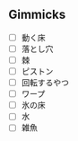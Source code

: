 ## Gimmicks

- [ ] 動く床
- [ ] 落とし穴
- [ ] 棘
- [ ] ピストン
- [ ] 回転するやつ
- [ ] ワープ
- [ ] 氷の床
- [ ] 水
- [ ] 雑魚